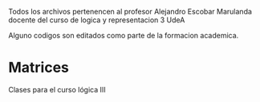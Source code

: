 Todos los archivos pertenencen al profesor Alejandro Escobar Marulanda docente del curso de logica y representacion 3 UdeA

Alguno codigos son editados como parte de la formacion academica.

# Matrices
Clases para el curso lógica III
